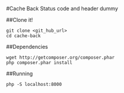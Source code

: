 #Cache Back
Status code and header dummy

##Clone it!
```
git clone <git_hub_url>
cd cache-back
```

##Dependencies
```
wget http://getcomposer.org/composer.phar
php composer.phar install
```

##Running
```
php -S localhost:8000
```


